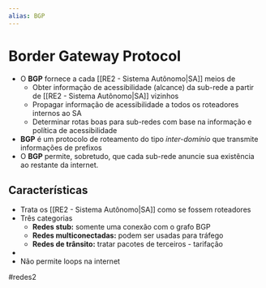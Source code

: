 ```yaml
---
alias: BGP
---
```


# Border Gateway Protocol

- O **BGP** fornece a cada [[RE2 - Sistema Autônomo|SA]] meios de
	- Obter informação de acessibilidade (alcance) da sub-rede a partir de [[RE2 - Sistema Autônomo|SA]] vizinhos
	- Propagar informação de acessibilidade a todos os roteadores internos ao SA
	- Determinar rotas boas para sub-redes com base na informação e política de acessibilidade
- **BGP** é um protocolo de roteamento do tipo *inter-domínio* que transmite informações de prefixos
- O **BGP** permite, sobretudo, que cada sub-rede anuncie sua existência ao restante da internet.

## Características

- Trata os [[RE2 - Sistema Autônomo|SA]] como se fossem roteadores
- Três categorias
	- **Redes stub:** somente uma conexão com o grafo BGP
	- **Redes multiconectadas:** podem ser usadas para tráfego
	- **Redes de trânsito:** tratar pacotes de terceiros - tarifação
- 
- Não permite loops na internet




#redes2

